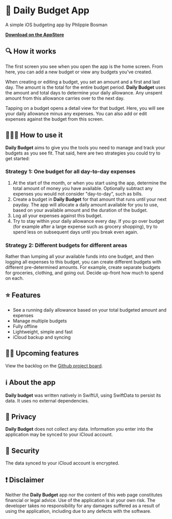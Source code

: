 # 🦜 Daily Budget App

A simple iOS budgeting app by Phlippie Bosman

**[Download on the AppStore](https://apps.apple.com/us/app/daily-budget/id6504949539)**

## 🔍 How it works

The first screen you see when you open the app is the home screen. From here, you can add a new budget or view any budgets you've created.

When creating or editing a budget, you set an amount and a first and last day. The amount is the total for the entire budget period. **Daily Budget** uses the amount and total days to determine your daily allowance. Any unspent amount from this allowance carries over to the next day.

Tapping on a budget opens a detail view for that budget. Here, you will see your daily allowance minus any expenses. You can also add or edit expenses against the budget from this screen.

## 🧘🏻‍♀️ How to use it

**Daily Budget** aims to give you the tools you need to manage and track your budgets as you see fit. That said, here are two strategies you could try to get started:

### Strategy 1: One budget for all day-to-day expenses

1. At the start of the month, or when you start using the app, determine the total amount of money you have available. Optionally subtract any expenses you would not consider "day-to-day", such as bills.
2. Create a budget in **Daily Budget** for that amount that runs until your next payday. The app will allocate a daily amount available for you to use, based on your available amount and the duration of the budget.
3. Log all your expenses against this budget.
4. Try to stay within your daily allowance every day. If you go over budget (for example after a large expense such as grocery shopping), try to spend less on subsequent days until you break even again.

### Strategy 2: Different budgets for different areas

Rather than lumping all your available funds into one budget, and then logging all expenses to this budget, you can create different budgets with different pre-determined amounts. For example, create separate budgets for groceries, clothing, and going out. Decide up-front how much to spend on each.

## ⭐ Features

- See a running daily allowance based on your total budgeted amount and expenses
- Manage multiple budgets
- Fully offline
- Lightweight, simple and fast
- iCloud backup and syncing

## 👷🏻 Upcoming features

View the backlog on the [Github project board](https://github.com/users/phlippieb/projects/5).

## ℹ️  About the app

**Daily budget** was written natively in SwiftUI, using SwiftData to persist its data. It uses no external dependencies.

## 🥸 Privacy

**Daily Budget** does not collect any data. Information you enter into the application may be synced to your iCloud account.

## 🥽 Security

The data synced to your iCloud account is encrypted.

## ❗ Disclaimer

Neither the **Daily Budget** app nor the content of this web page constitutes financial or legal advice. Use of the application is at your own risk. The developer takes no responsibility for any damages suffered as a result of using the application, including due to any defects with the software.
